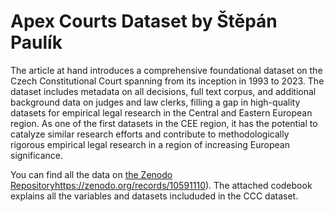 # Apex Courts Dataset by Štěpán Paulík

The article at hand introduces a comprehensive foundational dataset on the Czech Constitutional Court spanning from its inception in 1993 to 2023. The dataset includes metadata on all decisions, full text corpus, and additional background data on judges and law clerks, filling a gap in high-quality datasets for empirical legal research in the Central and Eastern European region. As one of the first datasets in the CEE region, it has the potential to catalyze similar research efforts and contribute to methodologically rigorous empirical legal research in a region of increasing European significance.

You can find all the data on [the Zenodo Repository](https://zenodo.org/records/10591110)https://zenodo.org/records/10591110). The attached codebook explains all the variables and datasets includuded in the CCC dataset.
